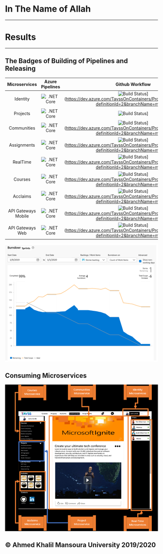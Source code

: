 # In The Name of Allah
---

# Results
---

## The Badges of Building of Pipelines and Releasing

|Microservices| Azure Pipelines|Github Workflow|
|:--:|:--:|:---:|
| Identity |![.NET Core](https://github.com/AhmedKhalil777/TAVSSonContainers.Project.API/workflows/.NET%20Core/badge.svg)|![Build Status](https://dev.azure.com/TavssOnContainers/Project.API/_apis/build/status/Project.API?branchName=master)](https://dev.azure.com/TavssOnContainers/Project.API/_build/latest?definitionId=2&branchName=master)|
|Projects|![.NET Core](https://github.com/AhmedKhalil777/TAVSSonContainers.Project.API/workflows/.NET%20Core/badge.svg)|![Build Status](https://dev.azure.com/TavssOnContainers/Project.API/_apis/build/status/Project.API?branchName=master)]|
|Communities|![.NET Core](https://github.com/AhmedKhalil777/TAVSSonContainers.Project.API/workflows/.NET%20Core/badge.svg)|![Build Status](https://dev.azure.com/TavssOnContainers/Project.API/_apis/build/status/Project.API?branchName=master)](https://dev.azure.com/TavssOnContainers/Project.API/_build/latest?definitionId=2&branchName=master)|
|Assignments|![.NET Core](https://github.com/AhmedKhalil777/TAVSSonContainers.Project.API/workflows/.NET%20Core/badge.svg)|![Build Status](https://dev.azure.com/TavssOnContainers/Project.API/_apis/build/status/Project.API?branchName=master)](https://dev.azure.com/TavssOnContainers/Project.API/_build/latest?definitionId=2&branchName=master)|
|RealTime|![.NET Core](https://github.com/AhmedKhalil777/TAVSSonContainers.Project.API/workflows/.NET%20Core/badge.svg)|![Build Status](https://dev.azure.com/TavssOnContainers/Project.API/_apis/build/status/Project.API?branchName=master)](https://dev.azure.com/TavssOnContainers/Project.API/_build/latest?definitionId=2&branchName=master)|
|Courses|![.NET Core](https://github.com/AhmedKhalil777/TAVSSonContainers.Project.API/workflows/.NET%20Core/badge.svg)|![Build Status](https://dev.azure.com/TavssOnContainers/Project.API/_apis/build/status/Project.API?branchName=master)](https://dev.azure.com/TavssOnContainers/Project.API/_build/latest?definitionId=2&branchName=master)|
|Acclaims|![.NET Core](https://github.com/AhmedKhalil777/TAVSSonContainers.Project.API/workflows/.NET%20Core/badge.svg)|![Build Status](https://dev.azure.com/TavssOnContainers/Project.API/_apis/build/status/Project.API?branchName=master)](https://dev.azure.com/TavssOnContainers/Project.API/_build/latest?definitionId=2&branchName=master)|
|API Gateways Mobile|![.NET Core](https://github.com/AhmedKhalil777/TAVSSonContainers.Project.API/workflows/.NET%20Core/badge.svg)|![Build Status](https://dev.azure.com/TavssOnContainers/Project.API/_apis/build/status/Project.API?branchName=master)](https://dev.azure.com/TavssOnContainers/Project.API/_build/latest?definitionId=2&branchName=master)|
|API Gateways Web|![.NET Core](https://github.com/AhmedKhalil777/TAVSSonContainers.Project.API/workflows/.NET%20Core/badge.svg)|![Build Status](https://dev.azure.com/TavssOnContainers/Project.API/_apis/build/status/Project.API?branchName=master)](https://dev.azure.com/TavssOnContainers/Project.API/_build/latest?definitionId=2&branchName=master)|

![BurnDown](../PICS/BurnDown.png)

## Consuming Microservices
![](../PICS/ConsumingMicroservices.PNG)

## © Ahmed Khalil __Mansoura University__ 2019/2020
